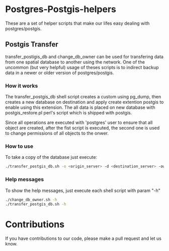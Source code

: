 # Postgres-Postgis-helpers
These are a set of helper scripts that make our lifes easy dealing with postgres/postgis.

## Postgis Transfer
transfer_postigis_db and change_db_owner can be used for transfering data from one spatial database to another using the network. One of the uncommon (but very helpful) usage of theses scripts is to indirect backup data in a newer or older version of postgres/postgis.

### How it works
The transfer_postgis_db shell script creates a custom using pg_dump, then creates a new database on destination and apply
create extention postgis to enable using this extension. The all data is placed on new database with postgis_restore.pl perl's
script which is shipped with postgis.

Since all operations are executed with 'postgres' user to ensure that all object are created, after the fist script is executed,
the second one is used to change permissions of all objects to the onwer.

### How to use
To take a copy of the database just execute:

```bash
./transfer_postgis_db.sh -o <origin_server> -d <destination_server> -ow <owner> -db <dbname> -dir <temp_directory_to_dump>
```

### Help messages
To show the help messages, just execute each shell script with param "-h"

```bash
./change_db_owner.sh -h
./transfer_postgis_db.sh -h
```

# Contributions
If you have contributions to our code, please make a pull request and let us know.
